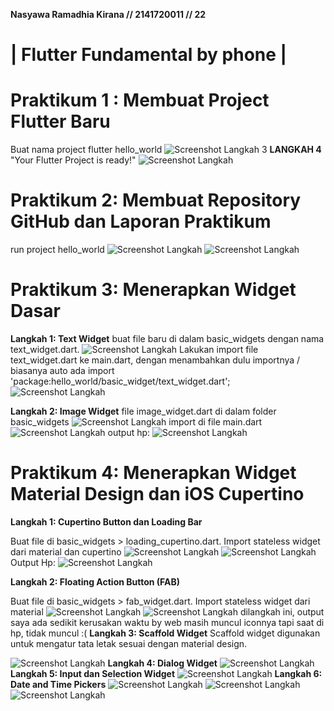 **Nasyawa Ramadhia Kirana // 2141720011  // 22**
# | Flutter Fundamental by phone |

# Praktikum 1 : Membuat Project Flutter Baru
Buat nama project flutter hello_world
![Screenshot Langkah 3](docs\1Langkah3.jpg)
**LANGKAH 4**
"Your Flutter Project is ready!"
![Screenshot Langkah ](docs\1Langkah4.jpg)
# Praktikum 2: Membuat Repository GitHub dan Laporan Praktikum
run project hello_world
![Screenshot Langkah ](docs\2Langkah11a.jpg)
![Screenshot Langkah ](docs/2Langkah11b.jpg)
# Praktikum 3: Menerapkan Widget Dasar
**Langkah 1: Text Widget**
buat file baru di dalam basic_widgets dengan nama text_widget.dart.
![Screenshot Langkah ](docs/3Langkah1.jpg)
Lakukan import file text_widget.dart ke main.dart,
dengan menambahkan dulu importnya / biasanya auto ada
import 'package:hello_world/basic_widget/text_widget.dart';
![Screenshot Langkah ](docs/3Langkah1a.jpg)

**Langkah 2: Image Widget**
file image_widget.dart di dalam folder basic_widgets
![Screenshot Langkah ](docs/3Langkah2.jpg)
import di file main.dart
![Screenshot Langkah ](docs/3Langkah2a.jpg)
output hp:
![Screenshot Langkah ](docs/3Langkah2b.jpg)

#  Praktikum 4: Menerapkan Widget Material Design dan iOS Cupertino
**Langkah 1: Cupertino Button dan Loading Bar**

Buat file di basic_widgets > loading_cupertino.dart. Import stateless widget dari material dan cupertino
![Screenshot Langkah ](docs/4Langkah1.jpg)
![Screenshot Langkah ](docs/4Langkah1a.jpg)
Output Hp:
![Screenshot Langkah ](docs/4Langkah1b.jpg)

**Langkah 2: Floating Action Button (FAB)**

Buat file di basic_widgets > fab_widget.dart. Import stateless widget dari material
![Screenshot Langkah ](docs/4Langkah2.jpg)
![Screenshot Langkah ](docs/4Langkah2b.jpg)
dilangkah ini, output saya ada sedikit kerusakan waktu by web masih muncul iconnya tapi saat di hp, tidak muncul :(
**Langkah 3: Scaffold Widget**
Scaffold widget digunakan untuk mengatur tata letak sesuai dengan material design.

![Screenshot Langkah ](docs/4Langkah3.jpg)
**Langkah 4: Dialog Widget**
![Screenshot Langkah ](docs/4Langkah4.jpg)
**Langkah 5: Input dan Selection Widget**
![Screenshot Langkah ](docs/4Langkah5.jpg)
**Langkah 6: Date and Time Pickers**
![Screenshot Langkah ](docs/4Langkah6a.jpg)
![Screenshot Langkah ](docs/4Langkah6b.jpg)
![Screenshot Langkah ](docs/4Langkah6c.jpg)
